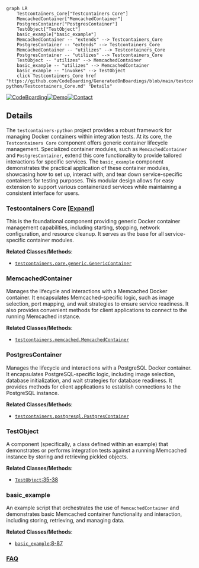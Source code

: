 ```mermaid
graph LR
    Testcontainers_Core["Testcontainers Core"]
    MemcachedContainer["MemcachedContainer"]
    PostgresContainer["PostgresContainer"]
    TestObject["TestObject"]
    basic_example["basic_example"]
    MemcachedContainer -- "extends" --> Testcontainers_Core
    PostgresContainer -- "extends" --> Testcontainers_Core
    MemcachedContainer -- "utilizes" --> Testcontainers_Core
    PostgresContainer -- "utilizes" --> Testcontainers_Core
    TestObject -- "utilizes" --> MemcachedContainer
    basic_example -- "utilizes" --> MemcachedContainer
    basic_example -- "invokes" --> TestObject
    click Testcontainers_Core href "https://github.com/CodeBoarding/GeneratedOnBoardings/blob/main/testcontainers-python/Testcontainers_Core.md" "Details"
```

[![CodeBoarding](https://img.shields.io/badge/Generated%20by-CodeBoarding-9cf?style=flat-square)](https://github.com/CodeBoarding/GeneratedOnBoardings)[![Demo](https://img.shields.io/badge/Try%20our-Demo-blue?style=flat-square)](https://www.codeboarding.org/demo)[![Contact](https://img.shields.io/badge/Contact%20us%20-%20contact@codeboarding.org-lightgrey?style=flat-square)](mailto:contact@codeboarding.org)

## Details

The `testcontainers-python` project provides a robust framework for managing Docker containers within integration tests. At its core, the `Testcontainers Core` component offers generic container lifecycle management. Specialized container modules, such as `MemcachedContainer` and `PostgresContainer`, extend this core functionality to provide tailored interactions for specific services. The `basic_example` component demonstrates the practical application of these container modules, showcasing how to set up, interact with, and tear down service-specific containers for testing purposes. This modular design allows for easy extension to support various containerized services while maintaining a consistent interface for users.

### Testcontainers Core [[Expand]](./Testcontainers_Core.md)
This is the foundational component providing generic Docker container management capabilities, including starting, stopping, network configuration, and resource cleanup. It serves as the base for all service-specific container modules.


**Related Classes/Methods**:

- <a href="https://github.com/testcontainers/testcontainers-python/blob/main/core/testcontainers/core/generic.py" target="_blank" rel="noopener noreferrer">`testcontainers.core.generic.GenericContainer`</a>


### MemcachedContainer
Manages the lifecycle and interactions with a Memcached Docker container. It encapsulates Memcached-specific logic, such as image selection, port mapping, and wait strategies to ensure service readiness. It also provides convenient methods for client applications to connect to the running Memcached instance.


**Related Classes/Methods**:

- <a href="https://github.com/testcontainers/testcontainers-python/blob/main/modules/memcached/testcontainers/memcached/__init__.py" target="_blank" rel="noopener noreferrer">`testcontainers.memcached.MemcachedContainer`</a>


### PostgresContainer
Manages the lifecycle and interactions with a PostgreSQL Docker container. It encapsulates PostgreSQL-specific logic, including image selection, database initialization, and wait strategies for database readiness. It provides methods for client applications to establish connections to the PostgreSQL instance.


**Related Classes/Methods**:

- <a href="https://github.com/testcontainers/testcontainers-python/blob/main/modules/postgres/testcontainers/postgres/__init__.py" target="_blank" rel="noopener noreferrer">`testcontainers.postgresql.PostgresContainer`</a>


### TestObject
A component (specifically, a class defined within an example) that demonstrates or performs integration tests against a running Memcached instance by storing and retrieving pickled objects.


**Related Classes/Methods**:

- <a href="https://github.com/testcontainers/testcontainers-python/blob/main/modules/memcached/example_basic.py#L35-L38" target="_blank" rel="noopener noreferrer">`TestObject`:35-38</a>


### basic_example
An example script that orchestrates the use of `MemcachedContainer` and demonstrates basic Memcached container functionality and interaction, including storing, retrieving, and managing data.


**Related Classes/Methods**:

- <a href="https://github.com/testcontainers/testcontainers-python/blob/main/modules/arangodb/example_basic.py#L8-L87" target="_blank" rel="noopener noreferrer">`basic_example`:8-87</a>




### [FAQ](https://github.com/CodeBoarding/GeneratedOnBoardings/tree/main?tab=readme-ov-file#faq)